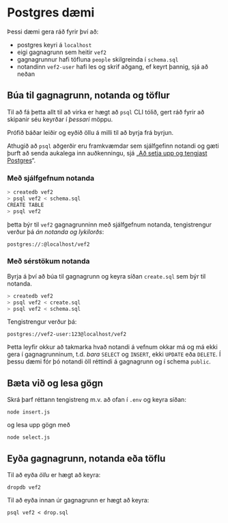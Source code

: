 # Postgres dæmi

Þessi dæmi gera ráð fyrir því að:

* postgres keyri á `localhost`
* eigi gagnagrunn sem heitir `vef2`
* gagnagrunnur hafi töfluna `people` skilgreinda í `schema.sql`
* notandinn `vef2-user` hafi les og skrif aðgang, ef keyrt þannig, sjá að neðan

## Búa til gagnagrunn, notanda og töflur

Til að fá þetta allt til að virka er hægt að `psql` CLI tólið, gert ráð fyrir að skipanir séu keyrðar í _þessari_ möppu.

Prófið báðar leiðir og eyðið öllu á milli til að byrja frá byrjun.

Athugið að `psql` aðgerðir eru framkvæmdar sem sjálfgefinn notandi og gæti þurft að senda aukalega inn auðkenningu, sjá „[Að setja upp og tengjast Postgres](../postgres-tenging.md)“.

### Með sjálfgefnum notanda

```bash
> createdb vef2
> psql vef2 < schema.sql
CREATE TABLE
> psql vef2
```

þetta býr til `vef2` gagnagrunninn með sjálfgefnum notanda, tengistrengur verður þá _án notanda og lykilorðs_:

`postgres://:@localhost/vef2`

### Með sérstökum notanda

Byrja á því að búa til gagnagrunn og keyra síðan `create.sql` sem býr til notanda.

```bash
> createdb vef2
> psql vef2 < create.sql
> psql vef2 < schema.sql
```

Tengistrengur verður þá:

`postgres://vef2-user:123@localhost/vef2`

Þetta leyfir okkur að takmarka hvað notandi á vefnum okkar má og má ekki gera í gagnagrunninum, t.d. _bara_ `SELECT` og `INSERT`, ekki `UPDATE` eða `DELETE`. Í þessu dæmi fór þó notandi öll réttindi á gagnagrunn og í schema `public`.

## Bæta við og lesa gögn

Skrá þarf réttann tengistreng m.v. að ofan í `.env` og keyra síðan:

`node insert.js`

og lesa upp gögn með

`node select.js`

## Eyða gagnagrunn, notanda eða töflu

Til að eyða *öllu*  er hægt að keyra:

`dropdb vef2`

Til að eyða innan úr gagnagrunn er hægt að keyra:

`psql vef2 < drop.sql`
